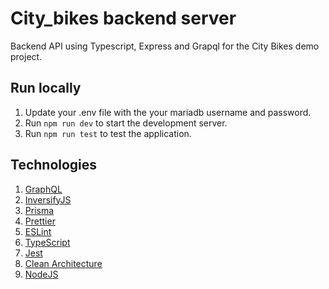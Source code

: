 # City_bikes backend server

Backend API using Typescript, Express and Grapql for the City Bikes demo project.

## Run locally

1. Update your .env file with the your mariadb username and password.
1. Run `npm run dev` to start the development server.
1. Run `npm run test` to test the application.

## Technologies

1. [GraphQL](https://graphql.org/)
2. [InversifyJS](https://inversify.io)
3. [Prisma](https://www.prisma.io/)
4. [Prettier](https://prettier.io)
5. [ESLint](https://eslint.org)
6. [TypeScript](https://typescriptlang.org)
7. [Jest](https://jestjs.io)
8. [Clean Architecture](https://blog.cleancoder.com/uncle-bob/2012/08/13/the-clean-architecture.html)
9. [NodeJS](https://nodejs.org/)
